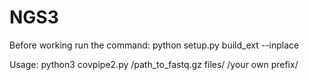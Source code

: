 # NGS3
Before working run the command:
python setup.py build_ext --inplace

Usage:
python3 covpipe2.py /path_to_fastq.gz files/ /your own prefix/

